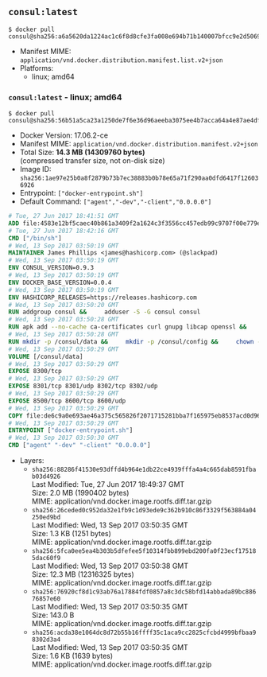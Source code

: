 ## `consul:latest`

```console
$ docker pull consul@sha256:a6a5620da1224ac1c6f8d8cfe3fa008e694b71b140007bfcc9e2d50696d3c50f
```

-	Manifest MIME: `application/vnd.docker.distribution.manifest.list.v2+json`
-	Platforms:
	-	linux; amd64

### `consul:latest` - linux; amd64

```console
$ docker pull consul@sha256:56b51a5ca23a1250de7f6e36d96aeeba3075ee4b7acca64a4e87ae4dfc1fa57d
```

-	Docker Version: 17.06.2-ce
-	Manifest MIME: `application/vnd.docker.distribution.manifest.v2+json`
-	Total Size: **14.3 MB (14309760 bytes)**  
	(compressed transfer size, not on-disk size)
-	Image ID: `sha256:1ae97e25b0a8f2879b73b7ec38883b0b78e65a71f290aa0dfd6417f126036926`
-	Entrypoint: `["docker-entrypoint.sh"]`
-	Default Command: `["agent","-dev","-client","0.0.0.0"]`

```dockerfile
# Tue, 27 Jun 2017 18:41:51 GMT
ADD file:4583e12bf5caec40b861a3409f2a1624c3f3556cc457edb99c9707f00e779e45 in / 
# Tue, 27 Jun 2017 18:42:16 GMT
CMD ["/bin/sh"]
# Wed, 13 Sep 2017 03:50:19 GMT
MAINTAINER James Phillips <james@hashicorp.com> (@slackpad)
# Wed, 13 Sep 2017 03:50:19 GMT
ENV CONSUL_VERSION=0.9.3
# Wed, 13 Sep 2017 03:50:19 GMT
ENV DOCKER_BASE_VERSION=0.0.4
# Wed, 13 Sep 2017 03:50:19 GMT
ENV HASHICORP_RELEASES=https://releases.hashicorp.com
# Wed, 13 Sep 2017 03:50:20 GMT
RUN addgroup consul &&     adduser -S -G consul consul
# Wed, 13 Sep 2017 03:50:28 GMT
RUN apk add --no-cache ca-certificates curl gnupg libcap openssl &&     gpg --keyserver pgp.mit.edu --recv-keys 91A6E7F85D05C65630BEF18951852D87348FFC4C &&     mkdir -p /tmp/build &&     cd /tmp/build &&     wget ${HASHICORP_RELEASES}/docker-base/${DOCKER_BASE_VERSION}/docker-base_${DOCKER_BASE_VERSION}_linux_amd64.zip &&     wget ${HASHICORP_RELEASES}/docker-base/${DOCKER_BASE_VERSION}/docker-base_${DOCKER_BASE_VERSION}_SHA256SUMS &&     wget ${HASHICORP_RELEASES}/docker-base/${DOCKER_BASE_VERSION}/docker-base_${DOCKER_BASE_VERSION}_SHA256SUMS.sig &&     gpg --batch --verify docker-base_${DOCKER_BASE_VERSION}_SHA256SUMS.sig docker-base_${DOCKER_BASE_VERSION}_SHA256SUMS &&     grep ${DOCKER_BASE_VERSION}_linux_amd64.zip docker-base_${DOCKER_BASE_VERSION}_SHA256SUMS | sha256sum -c &&     unzip docker-base_${DOCKER_BASE_VERSION}_linux_amd64.zip &&     cp bin/gosu bin/dumb-init /bin &&     wget ${HASHICORP_RELEASES}/consul/${CONSUL_VERSION}/consul_${CONSUL_VERSION}_linux_amd64.zip &&     wget ${HASHICORP_RELEASES}/consul/${CONSUL_VERSION}/consul_${CONSUL_VERSION}_SHA256SUMS &&     wget ${HASHICORP_RELEASES}/consul/${CONSUL_VERSION}/consul_${CONSUL_VERSION}_SHA256SUMS.sig &&     gpg --batch --verify consul_${CONSUL_VERSION}_SHA256SUMS.sig consul_${CONSUL_VERSION}_SHA256SUMS &&     grep consul_${CONSUL_VERSION}_linux_amd64.zip consul_${CONSUL_VERSION}_SHA256SUMS | sha256sum -c &&     unzip -d /bin consul_${CONSUL_VERSION}_linux_amd64.zip &&     cd /tmp &&     rm -rf /tmp/build &&     apk del gnupg openssl &&     rm -rf /root/.gnupg
# Wed, 13 Sep 2017 03:50:28 GMT
RUN mkdir -p /consul/data &&     mkdir -p /consul/config &&     chown -R consul:consul /consul
# Wed, 13 Sep 2017 03:50:29 GMT
VOLUME [/consul/data]
# Wed, 13 Sep 2017 03:50:29 GMT
EXPOSE 8300/tcp
# Wed, 13 Sep 2017 03:50:29 GMT
EXPOSE 8301/tcp 8301/udp 8302/tcp 8302/udp
# Wed, 13 Sep 2017 03:50:29 GMT
EXPOSE 8500/tcp 8600/tcp 8600/udp
# Wed, 13 Sep 2017 03:50:29 GMT
COPY file:de6c9a0e693ae46a375c565826f2071715281bba7f165975eb8537acd0d96ff4 in /usr/local/bin/docker-entrypoint.sh 
# Wed, 13 Sep 2017 03:50:29 GMT
ENTRYPOINT ["docker-entrypoint.sh"]
# Wed, 13 Sep 2017 03:50:30 GMT
CMD ["agent" "-dev" "-client" "0.0.0.0"]
```

-	Layers:
	-	`sha256:88286f41530e93dffd4b964e1db22ce4939fffa4a4c665dab8591fbab03d4926`  
		Last Modified: Tue, 27 Jun 2017 18:49:37 GMT  
		Size: 2.0 MB (1990402 bytes)  
		MIME: application/vnd.docker.image.rootfs.diff.tar.gzip
	-	`sha256:26ceded0c952da32e1fb9c1d93ede9c362b910c86f3329f563884a04250ed9bd`  
		Last Modified: Wed, 13 Sep 2017 03:50:35 GMT  
		Size: 1.3 KB (1251 bytes)  
		MIME: application/vnd.docker.image.rootfs.diff.tar.gzip
	-	`sha256:5fca0ee5ea4b303b5dfefee5f10314fbb899ebd200fa0f23ecf175185dac60f9`  
		Last Modified: Wed, 13 Sep 2017 03:50:38 GMT  
		Size: 12.3 MB (12316325 bytes)  
		MIME: application/vnd.docker.image.rootfs.diff.tar.gzip
	-	`sha256:76920cf8d1c93ab76a17884fdf0857a8c3dc58bfd14abbada89bc88676857e60`  
		Last Modified: Wed, 13 Sep 2017 03:50:35 GMT  
		Size: 143.0 B  
		MIME: application/vnd.docker.image.rootfs.diff.tar.gzip
	-	`sha256:acda38e1064dc8d72b55b16ffff35c1aca9cc2825cfcbd4999bfbaa98302d3a4`  
		Last Modified: Wed, 13 Sep 2017 03:50:35 GMT  
		Size: 1.6 KB (1639 bytes)  
		MIME: application/vnd.docker.image.rootfs.diff.tar.gzip
